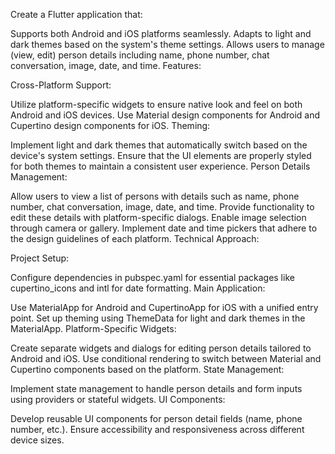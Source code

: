 Create a Flutter application that:

Supports both Android and iOS platforms seamlessly.
Adapts to light and dark themes based on the system's theme settings.
Allows users to manage (view, edit) person details including name, phone number, chat conversation, image, date, and time.
Features:

Cross-Platform Support:

Utilize platform-specific widgets to ensure native look and feel on both Android and iOS devices.
Use Material design components for Android and Cupertino design components for iOS.
Theming:

Implement light and dark themes that automatically switch based on the device's system settings.
Ensure that the UI elements are properly styled for both themes to maintain a consistent user experience.
Person Details Management:

Allow users to view a list of persons with details such as name, phone number, chat conversation, image, date, and time.
Provide functionality to edit these details with platform-specific dialogs.
Enable image selection through camera or gallery.
Implement date and time pickers that adhere to the design guidelines of each platform.
Technical Approach:

Project Setup:

Configure dependencies in pubspec.yaml for essential packages like cupertino_icons and intl for date formatting.
Main Application:

Use MaterialApp for Android and CupertinoApp for iOS with a unified entry point.
Set up theming using ThemeData for light and dark themes in the MaterialApp.
Platform-Specific Widgets:

Create separate widgets and dialogs for editing person details tailored to Android and iOS.
Use conditional rendering to switch between Material and Cupertino components based on the platform.
State Management:

Implement state management to handle person details and form inputs using providers or stateful widgets.
UI Components:

Develop reusable UI components for person detail fields (name, phone number, etc.).
Ensure accessibility and responsiveness across different device sizes.

